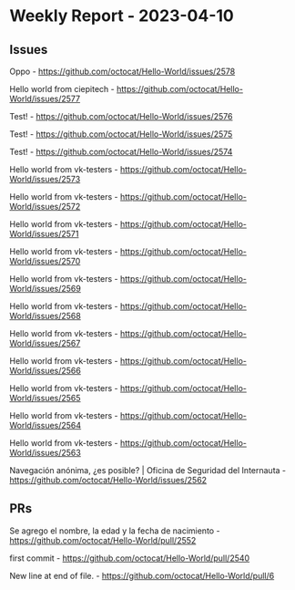 # Weekly Report - 2023-04-10

## Issues

Oppo - https://github.com/octocat/Hello-World/issues/2578

Hello world from ciepitech - https://github.com/octocat/Hello-World/issues/2577

Test! - https://github.com/octocat/Hello-World/issues/2576

Test! - https://github.com/octocat/Hello-World/issues/2575

Test! - https://github.com/octocat/Hello-World/issues/2574

Hello world from vk-testers - https://github.com/octocat/Hello-World/issues/2573

Hello world from vk-testers - https://github.com/octocat/Hello-World/issues/2572

Hello world from vk-testers - https://github.com/octocat/Hello-World/issues/2571

Hello world from vk-testers - https://github.com/octocat/Hello-World/issues/2570

Hello world from vk-testers - https://github.com/octocat/Hello-World/issues/2569

Hello world from vk-testers - https://github.com/octocat/Hello-World/issues/2568

Hello world from vk-testers - https://github.com/octocat/Hello-World/issues/2567

Hello world from vk-testers - https://github.com/octocat/Hello-World/issues/2566

Hello world from vk-testers - https://github.com/octocat/Hello-World/issues/2565

Hello world from vk-testers - https://github.com/octocat/Hello-World/issues/2564

Hello world from vk-testers - https://github.com/octocat/Hello-World/issues/2563

Navegación anónima, ¿es posible? | Oficina de Seguridad del Internauta - https://github.com/octocat/Hello-World/issues/2562



## PRs

Se agrego el nombre, la edad y la fecha de nacimiento - https://github.com/octocat/Hello-World/pull/2552

first commit - https://github.com/octocat/Hello-World/pull/2540

New line at end of file. - https://github.com/octocat/Hello-World/pull/6


